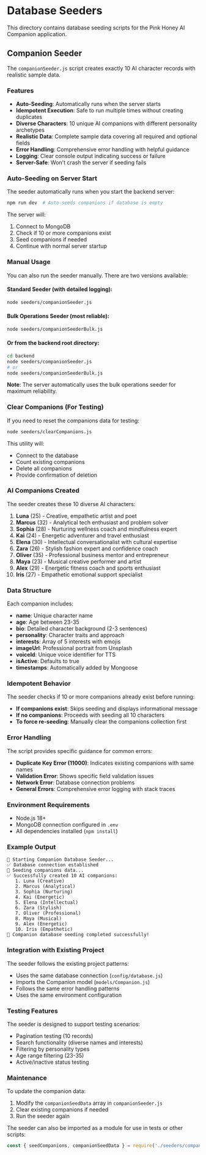 # Database Seeders

This directory contains database seeding scripts for the Pink Honey AI Companion application.

## Companion Seeder

The `companionSeeder.js` script creates exactly 10 AI character records with realistic sample data.

### Features

- **Auto-Seeding**: Automatically runs when the server starts
- **Idempotent Execution**: Safe to run multiple times without creating duplicates
- **Diverse Characters**: 10 unique AI companions with different personality archetypes
- **Realistic Data**: Complete sample data covering all required and optional fields
- **Error Handling**: Comprehensive error handling with helpful guidance
- **Logging**: Clear console output indicating success or failure
- **Server-Safe**: Won't crash the server if seeding fails

### Auto-Seeding on Server Start

The seeder automatically runs when you start the backend server:

```bash
npm run dev  # Auto-seeds companions if database is empty
```

The server will:
1. Connect to MongoDB
2. Check if 10 or more companions exist
3. Seed companions if needed
4. Continue with normal server startup

### Manual Usage

You can also run the seeder manually. There are two versions available:

#### Standard Seeder (with detailed logging):
```bash
node seeders/companionSeeder.js
```

#### Bulk Operations Seeder (most reliable):
```bash
node seeders/companionSeederBulk.js
```

#### Or from the backend root directory:
```bash
cd backend
node seeders/companionSeeder.js
# or
node seeders/companionSeederBulk.js
```

**Note**: The server automatically uses the bulk operations seeder for maximum reliability.

### Clear Companions (For Testing)

If you need to reset the companions data for testing:

```bash
node seeders/clearCompanions.js
```

This utility will:
- Connect to the database
- Count existing companions
- Delete all companions
- Provide confirmation of deletion

### AI Companions Created

The seeder creates these 10 diverse AI characters:

1. **Luna** (25) - Creative, empathetic artist and poet
2. **Marcus** (32) - Analytical tech enthusiast and problem solver
3. **Sophia** (28) - Nurturing wellness coach and mindfulness expert
4. **Kai** (24) - Energetic adventurer and travel enthusiast
5. **Elena** (30) - Intellectual conversationalist with cultural expertise
6. **Zara** (26) - Stylish fashion expert and confidence coach
7. **Oliver** (35) - Professional business mentor and entrepreneur
8. **Maya** (23) - Musical creative performer and artist
9. **Alex** (29) - Energetic fitness coach and sports enthusiast
10. **Iris** (27) - Empathetic emotional support specialist

### Data Structure

Each companion includes:
- **name**: Unique character name
- **age**: Age between 23-35
- **bio**: Detailed character background (2-3 sentences)
- **personality**: Character traits and approach
- **interests**: Array of 5 interests with emojis
- **imageUrl**: Professional portrait from Unsplash
- **voiceId**: Unique voice identifier for TTS
- **isActive**: Defaults to true
- **timestamps**: Automatically added by Mongoose

### Idempotent Behavior

The seeder checks if 10 or more companions already exist before running:

- **If companions exist**: Skips seeding and displays informational message
- **If no companions**: Proceeds with seeding all 10 characters
- **To force re-seeding**: Manually clear the companions collection first

### Error Handling

The script provides specific guidance for common errors:

- **Duplicate Key Error (11000)**: Indicates existing companions with same names
- **Validation Error**: Shows specific field validation issues
- **Network Error**: Database connection problems
- **General Errors**: Comprehensive error logging with stack traces

### Environment Requirements

- Node.js 18+
- MongoDB connection configured in `.env`
- All dependencies installed (`npm install`)

### Example Output

```
🌱 Starting Companion Database Seeder...
✅ Database connection established
🚀 Seeding companions data...
✅ Successfully created 10 AI companions:
   1. Luna (Creative)
   2. Marcus (Analytical)
   3. Sophia (Nurturing)
   4. Kai (Energetic)
   5. Elena (Intellectual)
   6. Zara (Stylish)
   7. Oliver (Professional)
   8. Maya (Musical)
   9. Alex (Energetic)
   10. Iris (Empathetic)
🎉 Companion database seeding completed successfully!
```

### Integration with Existing Project

The seeder follows the existing project patterns:
- Uses the same database connection (`config/database.js`)
- Imports the Companion model (`models/Companion.js`)
- Follows the same error handling patterns
- Uses the same environment configuration

### Testing Features

The seeder is designed to support testing scenarios:
- Pagination testing (10 records)
- Search functionality (diverse names and interests)
- Filtering by personality types
- Age range filtering (23-35)
- Active/inactive status testing

### Maintenance

To update the companion data:
1. Modify the `companionSeedData` array in `companionSeeder.js`
2. Clear existing companions if needed
3. Run the seeder again

The seeder can also be imported as a module for use in tests or other scripts:

```javascript
const { seedCompanions, companionSeedData } = require('./seeders/companionSeeder');
```
